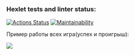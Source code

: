 ### Hexlet tests and linter status:
[![Actions Status](https://github.com/den12589/java-project-61/actions/workflows/hexlet-check.yml/badge.svg)](https://github.com/den12589/java-project-61/actions)
[![Maintainability](https://api.codeclimate.com/v1/badges/b04f0e5c3be2430aca7f/maintainability)](https://codeclimate.com/github/den12589/java-project-61/maintainability)

Пример работы всех игра(успех и проигрыш):


<a href="https://asciinema.org/a/oouNChbMW68nrqTZ8NlzYTwmf" target="_blank"><img src="https://asciinema.org/a/oouNChbMW68nrqTZ8NlzYTwmf.svg" /></a>

